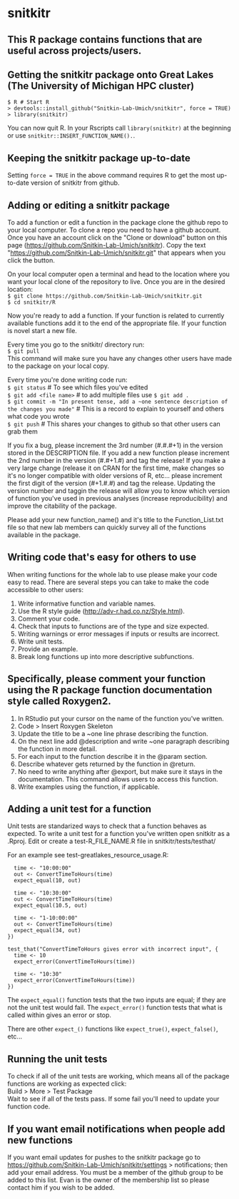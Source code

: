 # snitkitr
## This R package contains functions that are useful across projects/users. 

## Getting the snitkitr package onto Great Lakes (The University of Michigan HPC cluster)

`$ R # Start R`  
`> devtools::install_github("Snitkin-Lab-Umich/snitkitr", force = TRUE)`  
`> library(snitkitr)`  
  
You can now quit R. In your Rscripts call `library(snitkitr)` at the beginning or use `snitkitr::INSERT_FUNCTION_NAME().`. 

## Keeping the snitkitr package up-to-date  
Setting `force = TRUE` in the above command requires R to get the most up-to-date version of snitkitr from github.   

## Adding or editing a snitkitr package 
To add a function or edit a function in the package clone the github repo to your local computer. To clone a repo you need to have a github account. Once you have an account click on the "Clone or download" button on this page (https://github.com/Snitkin-Lab-Umich/snitkitr). Copy the text "https://github.com/Snitkin-Lab-Umich/snitkitr.git" that appears when you click the button. 

On your local computer open a terminal and head to the location where you want your local clone of the repository to live. Once you are in the desired location:   
`$ git clone https://github.com/Snitkin-Lab-Umich/snitkitr.git`  
`$ cd snitkitr/R`  
  
Now you're ready to add a function. If your function is related to currently available functions add it to the end of the appropriate file. If your function is novel start a new file.   

Every time you go to the snitkitr/ directory run:  
`$ git pull`   
This command will make sure you have any changes other users have made to the package on your local copy.  
  
Every time you're done writing code run:   
`$ git status` # To see which files you've edited   
`$ git add <file name>`  # to add multiple files use `$ git add .`  
`$ git commit -m "In present tense, add a ~one sentence description of the changes you made"` # This is a record to explain to yourself and others what code you wrote   
`$ git push` # This shares your changes to github so that other users can grab them  

If you fix a bug, please increment the 3rd number (#.#.#+1) in the version stored in the DESCRIPTION file. If you add a new function please increment the 2nd number in the version (#.#+1.#) and tag the release! If you make a very large change (release it on CRAN for the first time, make changes so it's no longer compatible with older versions of R, etc... please increment the first digit of the version (#+1.#.#) and tag the release. Updating the version number and taggin the release will allow you to know which version of function you've used in previous analyses (increase reproducibility) and improve the citability of the package. 

Please add your new function_name() and it's title to the Function_List.txt file so that new lab members can quickly survey all of the functions available in the package.  
    
## Writing code that's easy for others to use
When writing functions for the whole lab to use please make your code easy to read. There are several steps you can take to make the code accessible to other users:  
1. Write informative function and variable names. 
2. Use the R style guide (http://adv-r.had.co.nz/Style.html). 
3. Comment your code.
4. Check that inputs to functions are of the type and size expected.
5. Writing warnings or error messages if inputs or results are incorrect. 
6. Write unit tests. 
7. Provide an example. 
8. Break long functions up into more descriptive subfunctions. 

## Specifically, please comment your function using the R package function documentation style called Roxygen2. 
1. In RStudio put your cursor on the name of the function you've written. 
2. Code > Insert Roxygen Skeleton
3. Update the title to be a ~one line phrase describing the function. 
4. On the next line add @description and write ~one paragraph describing the function in more detail. 
5. For each input to the function describe it in the @param section. 
6. Describe whatever gets returned by the function in @return. 
7. No need to write anything after @export, but make sure it stays in the documentation. This command allows users to access this function. 
8. Write examples using the function, if applicable. 

## Adding a unit test for a function 
Unit tests are standarized ways to check that a function behaves as expected. 
To write a unit test for a function you've written open snitkitr as a .Rproj. 
Edit or create a test-R_FILE_NAME.R file in snitkitr/tests/testhat/  

For an example see test-greatlakes_resource_usage.R:  
```test_that("ConvertTimeToHours returns expected times", {
  time <- "10:00:00"
  out <- ConvertTimeToHours(time)
  expect_equal(10, out)
  
  time <- "10:30:00"
  out <- ConvertTimeToHours(time)
  expect_equal(10.5, out)
  
  time <- "1-10:00:00"
  out <- ConvertTimeToHours(time)
  expect_equal(34, out)
})

test_that("ConvertTimeToHours gives error with incorrect input", {
  time <- 10
  expect_error(ConvertTimeToHours(time))
  
  time <- "10:30"
  expect_error(ConvertTimeToHours(time))
})
```

The `expect_equal()` function tests that the two inputs are equal; if they are not the unit test would fail.
The `expect_error()` function tests that what is called within gives an error or stop. 

There are other `expect_()` functions like `expect_true()`, `expect_false()`, etc... 

## Running the unit tests
To check if all of the unit tests are working, which means all of the package functions are working as expected click:   
Build > More > Test Package  
Wait to see if all of the tests pass. If some fail you'll need to update your function code.   

## If you want email notifications when people add new functions
If you want email updates for pushes to the snitkitr package go to https://github.com/Snitkin-Lab-Umich/snitkitr/settings > notifications; then add your email address. You must be a member of the github group to be added to this list. Evan is the owner of the membership list so please contact him if you wish to be added.


